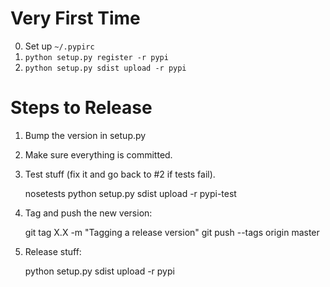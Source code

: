 Very First Time
===============

0. Set up `~/.pypirc`
1. `python setup.py register -r pypi`
2. `python setup.py sdist upload -r pypi`


Steps to Release
================

1. Bump the version in setup.py

2. Make sure everything is committed.

3. Test stuff (fix it and go back to #2 if tests fail).

    nosetests
    python setup.py sdist upload -r pypi-test

3. Tag and push the new version:

    git tag X.X -m "Tagging a release version"
    git push --tags origin master

4. Release stuff:

    python setup.py sdist upload -r pypi

